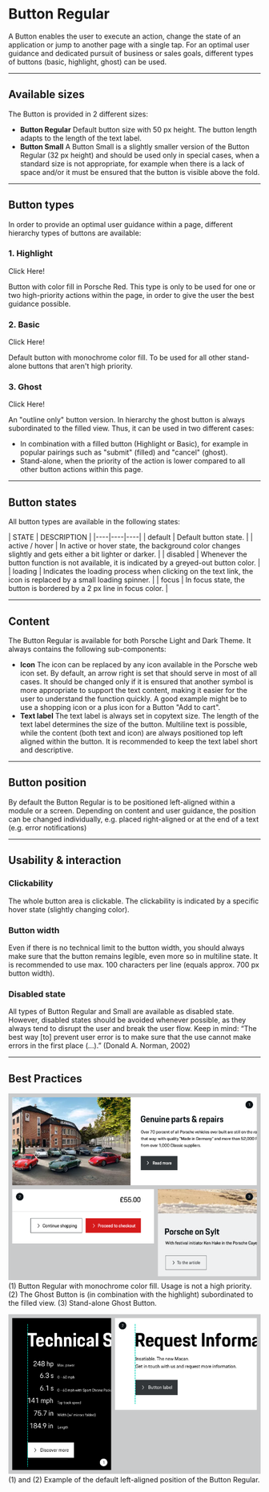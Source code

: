 # Button Regular

A Button enables the user to execute an action, change the state of an application or jump to another page with a single tap. For an optimal user guidance and dedicated pursuit of business or sales goals, different types of buttons (basic, highlight, ghost) can be used.

---

## Available sizes

The Button is provided in 2 different sizes:

- **Button Regular**
Default button size with 50 px height. The button length adapts to the length of the text label.
- **Button Small**
A Button Small is a slightly smaller version of the Button Regular (32 px height) and should be used only in special cases, when a standard size is not appropriate, for example when there is a lack of space and/or it must be ensured that the button is visible above the fold.

---

## Button types

In order to provide an optimal user guidance within a page, different hierarchy types of buttons are available:

### 1. Highlight

<p-button-regular variant="highlight">Click Here!</p-button-regular>

Button with color fill in Porsche Red. This type is only to be used for one or two high-priority actions within the page, in order to give the user the best guidance possible.  

### 2. Basic

<p-button-regular>Click Here!</p-button-regular>

Default button with monochrome color fill. To be used for all other stand-alone buttons that aren't high priority.

### 3. Ghost

<p-button-regular variant="ghost">Click Here!</p-button-regular>

An "outline only" button version. In hierarchy the ghost button is always subordinated to the filled view. Thus, it can be used in two different cases:

- In combination with a filled button (Highlight or Basic), for example in popular pairings such as "submit" (filled) and "cancel" (ghost).
- Stand-alone, when the priority of the action is lower compared to all other button actions within this page.

---

## Button states

All button types are available in the following states:

| STATE | DESCRIPTION |
|----|----|----|
| default | Default button state. |
| active / hover | In active or hover state, the background color changes slightly and gets either a bit lighter or darker. |
| disabled | Whenever the button function is not available, it is indicated by a greyed-out button color. |
| loading | Indicates the loading process when clicking on the text link, the icon is replaced by a small loading spinner. |
| focus | In focus state, the button is bordered by a 2 px line in focus color. |

---

## Content

The Button Regular is available for both Porsche Light and Dark Theme. It always contains the following sub-components:

- **Icon**
The icon can be replaced by any icon available in the Porsche web icon set. By default, an arrow right is set that should serve in most of all cases. It should be changed only if it is ensured that another symbol is more appropriate to support the text content, making it easier for the user to understand the function quickly. A good example might be to use a shopping icon or a plus icon for a Button "Add to cart".
- **Text label**
The text label is always set in copytext size. The length of the text label determines the size of the button. Multiline text is possible, while the content (both text and icon) are always positioned top left aligned within the button.
It is recommended to keep the text label short and descriptive.

---

## Button position

By default the Button Regular is to be positioned left-aligned within a module or a screen. Depending on content and user guidance, the position can be changed individually, e.g. placed right-aligned or at the end of a text (e.g. error notifications)

---

## Usability & interaction

### Clickability

The whole button area is clickable. The clickability is indicated by a specific hover state (slightly changing color).

### Button width

Even if there is no technical limit to the button width, you should always make sure that the button remains legible, even more so in multiline state. It is recommended to use max. 100 characters per line (equals approx. 700 px button width).

### Disabled state

All types of Button Regular and Small are available as disabled state. However, disabled states should be avoided whenever possible, as they always tend to disrupt the user and break the user flow. Keep in mind: “The best way [to] prevent user error is to make sure that the use cannot make errors in the first place (…).” (Donald A. Norman, 2002)

---

## Best Practices
![Example for position Button Regular](./assets/button-regular-ghost-vs.-filled.png)
(1) Button Regular with monochrome color fill. Usage is not a high priority. (2) The Ghost Button is (in combination with the highlight) subordinated to the filled view. (3) Stand-alone Ghost Button.

![Example for position Button Regular](./assets/button-regular-position.png)
(1) and (2) Example of the default left-aligned position of the Button Regular.